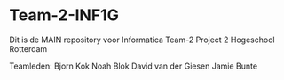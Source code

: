 # Team-2-INF1G
Dit is de MAIN repository voor Informatica Team-2 Project 2 Hogeschool Rotterdam

Teamleden:
Bjorn Kok 
Noah Blok
David van der Giesen
Jamie Bunte

